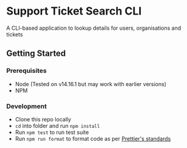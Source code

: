 # Support Ticket Search CLI

A CLI-based application to lookup details for users, organisations and tickets

## Getting Started

### Prerequisites

- Node (Tested on v14.16.1 but may work with earlier versions)
- NPM

### Development
- Clone this repo locally
- `cd` into folder and run `npm install`
- Run `npm test` to run test suite
- Run `npm run format` to format code as per [Prettier's standards](https://prettier.io/)
